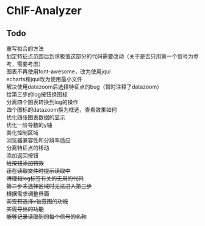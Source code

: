 # ChlF-Analyzer
## Todo
重写拟合的方法<br>
划定特征点范围后到求极值这部分的代码需要改动（关于是否只用第一个信号为参考，需要考虑）<br>
图表不再使用font-awesome，改为使用jqui<br>
echarts和jqui改为使用最小文件<br>
解决使用datazoom后选择特征点的bug（暂时注释了datazoom）<br>
给第三步的log按钮换图标<br>
分离四个图表转换到log的操作<br>
四个图标的datazoom换为框选，查看效果如何<br>
优化四张图表数据的显示<br>
优化一阶导数的y轴<br>
美化控制区域<br>
浏览器兼容性和分辨率适应<br>
分离特征点的移动<br>
添加返回按钮<br>
~~给按钮添加特效~~<br>
~~正在读取文件时提示读取中~~<br>
~~清理和log标签有关的无用的代码~~<br>
~~第二步未选择区域时无法进入第三步~~<br>
~~根据需求调整界面~~<br>
~~实现预选择x轴范围的功能<br>~~
~~实现导出的功能<br>~~
~~能够记录读取到的每个信号的名称<br>~~

